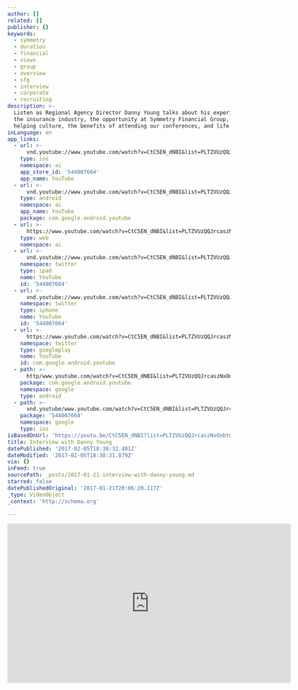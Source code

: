 ```yaml
---
author: []
related: []
publisher: {}
keywords:
  - symmetry
  - duration
  - financial
  - views
  - group
  - overview
  - sfg
  - interview
  - corporate
  - recruiting
description: >-
  Listen as Regional Agency Director Danny Young talks about his experience in
  the insurance industry, the opportunity at Symmetry Financial Group, the
  helping culture, the benefits of attending our conferences, and life at SFG.
inLanguage: en
app_links:
  - url: >-
      vnd.youtube://www.youtube.com/watch?v=CtC5EN_dNBI&list=PLTZVUzQQJrcaszNxOnbtnTNnYY-IWjmw3&feature=applinks
    type: ios
    namespace: ai
    app_store_id: '544007664'
    app_name: YouTube
  - url: >-
      vnd.youtube://www.youtube.com/watch?v=CtC5EN_dNBI&list=PLTZVUzQQJrcaszNxOnbtnTNnYY-IWjmw3&feature=applinks
    type: android
    namespace: ai
    app_name: YouTube
    package: com.google.android.youtube
  - url: >-
      https://www.youtube.com/watch?v=CtC5EN_dNBI&list=PLTZVUzQQJrcaszNxOnbtnTNnYY-IWjmw3&feature=applinks
    type: web
    namespace: ai
  - url: >-
      vnd.youtube://www.youtube.com/watch?v=CtC5EN_dNBI&list=PLTZVUzQQJrcaszNxOnbtnTNnYY-IWjmw3&feature=applinks
    namespace: twitter
    type: ipad
    name: YouTube
    id: '544007664'
  - url: >-
      vnd.youtube://www.youtube.com/watch?v=CtC5EN_dNBI&list=PLTZVUzQQJrcaszNxOnbtnTNnYY-IWjmw3&feature=applinks
    namespace: twitter
    type: iphone
    name: YouTube
    id: '544007664'
  - url: >-
      https://www.youtube.com/watch?v=CtC5EN_dNBI&list=PLTZVUzQQJrcaszNxOnbtnTNnYY-IWjmw3
    namespace: twitter
    type: googleplay
    name: YouTube
    id: com.google.android.youtube
  - path: >-
      http/www.youtube.com/watch?v=CtC5EN_dNBI&list=PLTZVUzQQJrcaszNxOnbtnTNnYY-IWjmw3
    package: com.google.android.youtube
    namespace: google
    type: android
  - path: >-
      vnd.youtube/www.youtube.com/watch?v=CtC5EN_dNBI&list=PLTZVUzQQJrcaszNxOnbtnTNnYY-IWjmw3
    package: '544007664'
    namespace: google
    type: ios
isBasedOnUrl: 'https://youtu.be/CtC5EN_dNBI?list=PLTZVUzQQJrcaszNxOnbtnTNnYY-IWjmw3'
title: Interview with Danny Young
datePublished: '2017-02-05T18:38:32.401Z'
dateModified: '2017-02-05T18:38:31.879Z'
via: {}
inFeed: true
sourcePath: _posts/2017-01-21-interview-with-danny-young.md
starred: false
datePublishedOriginal: '2017-01-21T20:06:20.117Z'
_type: VideoObject
_context: 'http://schema.org'

---
```

<iframe src="https://cdn.embedly.com/widgets/media.html?src=https%3A%2F%2Fwww.youtube.com%2Fembed%2Fvideoseries%3Flist%3DPLTZVUzQQJrcaszNxOnbtnTNnYY-IWjmw3&amp;url=http%3A%2F%2Fwww.youtube.com%2Fwatch%3Fv%3DCtC5EN_dNBI&amp;image=https%3A%2F%2Fi.ytimg.com%2Fvi%2FCtC5EN_dNBI%2Fhqdefault.jpg&amp;key=b7d04c9b404c499eba89ee7072e1c4f7&amp;type=text%2Fhtml&amp;schema=youtube" width="640" height="360" scrolling="no" frameborder="0" allowfullscreen="" style=""></iframe>